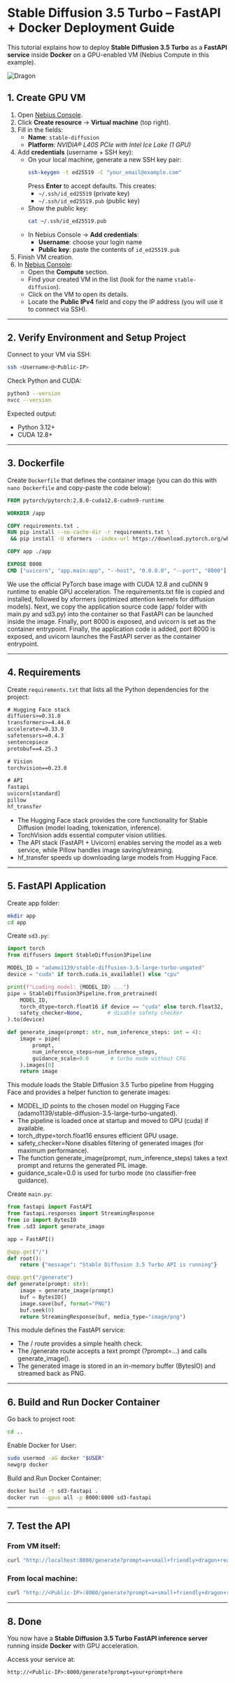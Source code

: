 # Stable Diffusion 3.5 Turbo – FastAPI + Docker Deployment Guide

This tutorial explains how to deploy **Stable Diffusion 3.5 Turbo** as a **FastAPI service** inside **Docker** on a GPU-enabled VM (Nebius Compute in this example).

![Dragon](images/dragon.png)

## 1. Create GPU VM

1. Open [Nebius Console](https://console.nebius.com/compute).  
2. Click **Create resource** → **Virtual machine** (top right).  
3. Fill in the fields:  
   - **Name**: `stable-diffusion`  
   - **Platform**: *NVIDIA® L40S PCIe with Intel Ice Lake (1 GPU)*  
4. Add **credentials** (username + SSH key):  
   - On your local machine, generate a new SSH key pair:  
     ```bash
     ssh-keygen -t ed25519 -C "your_email@example.com"
     ```
     Press **Enter** to accept defaults. This creates:  
     - `~/.ssh/id_ed25519` (private key)  
     - `~/.ssh/id_ed25519.pub` (public key)  
   - Show the public key:  
     ```bash
     cat ~/.ssh/id_ed25519.pub
     ```
   - In Nebius Console → **Add credentials**:  
     - **Username**: choose your login name  
     - **Public key**: paste the contents of `id_ed25519.pub`  
5. Finish VM creation. 
6. In [Nebius Console](https://console.nebius.com/compute):  
   - Open the **Compute** section.  
   - Find your created VM in the list (look for the name `stable-diffusion`).  
   - Click on the VM to open its details.  
   - Locate the **Public IPv4** field and copy the IP address (you will use it to connect via SSH).  

---

## 2. Verify Environment and Setup Project

Connect to your VM via SSH:  
```bash
ssh <Username>@<Public-IP> 
```

Check Python and CUDA:

```bash
python3 --version
nvcc --version
```

Expected output:

- Python 3.12+
- CUDA 12.8+

---

## 3. Dockerfile

Create `Dockerfile` that defines the container image (you can do this with `nano Dockerfile` and copy-paste the code below):

```dockerfile
FROM pytorch/pytorch:2.8.0-cuda12.8-cudnn9-runtime

WORKDIR /app

COPY requirements.txt .
RUN pip install --no-cache-dir -r requirements.txt \
 && pip install -U xformers --index-url https://download.pytorch.org/whl/cu128

COPY app ./app

EXPOSE 8000
CMD ["uvicorn", "app.main:app", "--host", "0.0.0.0", "--port", "8000"]

```

We use the official PyTorch base image with CUDA 12.8 and cuDNN 9 runtime to enable GPU acceleration. The requirements.txt file is copied and installed, followed by xformers (optimized attention kernels for diffusion models). Next, we copy the application source code (app/ folder with main.py and sd3.py) into the container so that FastAPI can be launched inside the image. Finally, port 8000 is exposed, and uvicorn is set as the container entrypoint. Finally, the application code is added, port 8000 is exposed, and uvicorn launches the FastAPI server as the container entrypoint.

---

## 4. Requirements

Create `requirements.txt` that lists all the Python dependencies for the project:

```txt
# Hugging Face stack
diffusers>=0.31.0
transformers>=4.44.0
accelerate>=0.33.0
safetensors>=0.4.3
sentencepiece
protobuf==4.25.3

# Vision
torchvision==0.23.0

# API
fastapi
uvicorn[standard]
pillow
hf_transfer
```

* The Hugging Face stack provides the core functionality for Stable Diffusion (model loading, tokenization, inference).
* TorchVision adds essential computer vision utilities.
* The API stack (FastAPI + Uvicorn) enables serving the model as a web service, while Pillow handles image saving/streaming.
* hf_transfer speeds up downloading large models from Hugging Face.

---

## 5. FastAPI Application

Create app folder:

```bash
mkdir app
cd app
```

Create `sd3.py`:

```python
import torch
from diffusers import StableDiffusion3Pipeline

MODEL_ID = "adamo1139/stable-diffusion-3.5-large-turbo-ungated"
device = "cuda" if torch.cuda.is_available() else "cpu"

print(f"Loading model: {MODEL_ID} ...")
pipe = StableDiffusion3Pipeline.from_pretrained(
    MODEL_ID,
    torch_dtype=torch.float16 if device == "cuda" else torch.float32,
    safety_checker=None,        # disable safety checker
).to(device)

def generate_image(prompt: str, num_inference_steps: int = 4):
    image = pipe(
        prompt,
        num_inference_steps=num_inference_steps,
        guidance_scale=0.0       # turbo mode without CFG
    ).images[0]
    return image
```

This module loads the Stable Diffusion 3.5 Turbo pipeline from Hugging Face and provides a helper function to generate images:

* MODEL_ID points to the chosen model on Hugging Face (adamo1139/stable-diffusion-3.5-large-turbo-ungated).
* The pipeline is loaded once at startup and moved to GPU (cuda) if available.
* torch_dtype=torch.float16 ensures efficient GPU usage.
* safety_checker=None disables filtering of generated images (for maximum performance).
* The function generate_image(prompt, num_inference_steps) takes a text prompt and returns the generated PIL image.
* guidance_scale=0.0 is used for turbo mode (no classifier-free guidance).

Create `main.py`:

```python
from fastapi import FastAPI
from fastapi.responses import StreamingResponse
from io import BytesIO
from .sd3 import generate_image

app = FastAPI()

@app.get("/")
def root():
    return {"message": "Stable Diffusion 3.5 Turbo API is running"}

@app.get("/generate")
def generate(prompt: str):
    image = generate_image(prompt)
    buf = BytesIO()
    image.save(buf, format="PNG")
    buf.seek(0)
    return StreamingResponse(buf, media_type="image/png")
```

This module defines the FastAPI service:
* The / route provides a simple health check.
* The /generate route accepts a text prompt (?prompt=...) and calls generate_image().
* The generated image is stored in an in-memory buffer (BytesIO) and streamed back as PNG.

---

## 6. Build and Run Docker Container

Go back to project root:

```bash
cd ..
```

Enable Docker for User: 

```bash
sudo usermod -aG docker "$USER"
newgrp docker
```

Build and Run Docker Container:

```bash
docker build -t sd3-fastapi .
docker run --gpus all -p 8000:8000 sd3-fastapi
```

---

## 7. Test the API

### From VM itself:

```bash
curl "http://localhost:8000/generate?prompt=a+small+friendly+dragon+reading+a+bedtime+story+to+forest+animals,+soft+watercolor+textures,+pastel+palette,+rounded+shapes,+whimsical+illustration,+light+paper+grain,+heartwarming+mood" --output dragon.png
```

### From local machine:

```bash
curl "http://<Public-IP>:8000/generate?prompt=a+small+friendly+dragon+reading+a+bedtime+story+to+forest+animals,+soft+watercolor+textures,+pastel+palette,+rounded+shapes,+whimsical+illustration,+light+paper+grain,+heartwarming+mood" --output dragon.png
```

---

## 8. Done

You now have a **Stable Diffusion 3.5 Turbo FastAPI inference server** running inside **Docker** with GPU acceleration.  

Access your service at:

```
http://<Public-IP>:8000/generate?prompt=your+prompt+here
```
